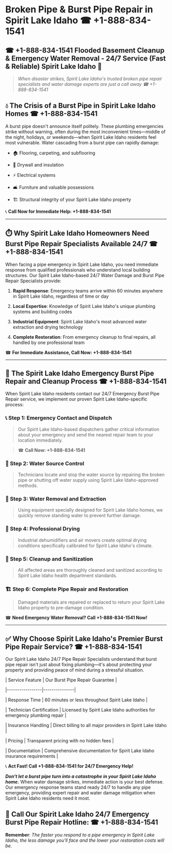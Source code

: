 # Broken Pipe & Burst Pipe Repair in Spirit Lake Idaho ☎ +1-888-834-1541  
## ☎ +1-888-834-1541 Flooded Basement Cleanup & Emergency Water Removal - 24/7 Service (Fast & Reliable) Spirit Lake Idaho 🚨  

> *When disaster strikes, Spirit Lake Idaho's trusted broken pipe repair specialists and water damage experts are just a call away ☎ +1-888-834-1541*  

## 💧 The Crisis of a Burst Pipe in Spirit Lake Idaho Homes ☎ +1-888-834-1541  

A burst pipe doesn't announce itself politely. These plumbing emergencies strike without warning, often during the most inconvenient times—middle of the night, holidays, or weekends—when Spirit Lake Idaho residents feel most vulnerable. Water cascading from a burst pipe can rapidly damage:  

* 🏠 Flooring, carpeting, and subflooring  
* 🧱 Drywall and insulation  
* ⚡ Electrical systems  
* 🛋️ Furniture and valuable possessions  
* 🏗️ Structural integrity of your Spirit Lake Idaho property  

📞 **Call Now for Immediate Help: +1-888-834-1541**  

---  

## ⏱️ Why Spirit Lake Idaho Homeowners Need Burst Pipe Repair Specialists Available 24/7 ☎ +1-888-834-1541  

When facing a pipe emergency in Spirit Lake Idaho, you need immediate response from qualified professionals who understand local building structures. Our Spirit Lake Idaho-based 24/7 Water Damage and Burst Pipe Repair Specialists provide:  

1. **Rapid Response**: Emergency teams arrive within 60 minutes anywhere in Spirit Lake Idaho, regardless of time or day  
2. **Local Expertise**: Knowledge of Spirit Lake Idaho's unique plumbing systems and building codes  
3. **Industrial Equipment**: Spirit Lake Idaho's most advanced water extraction and drying technology  
4. **Complete Restoration**: From emergency cleanup to final repairs, all handled by one professional team  

☎ **For Immediate Assistance, Call Now: +1-888-834-1541**  

---  

## 🔧 The Spirit Lake Idaho Emergency Burst Pipe Repair and Cleanup Process ☎ +1-888-834-1541  

When Spirit Lake Idaho residents contact our 24/7 Emergency Burst Pipe Repair service, we implement our proven Spirit Lake Idaho-specific process:  

### 📞 Step 1: Emergency Contact and Dispatch  
> Our Spirit Lake Idaho-based dispatchers gather critical information about your emergency and send the nearest repair team to your location immediately.  
> ☎ **Call Now: +1-888-834-1541**  

### 🚿 Step 2: Water Source Control  
> Technicians locate and stop the water source by repairing the broken pipe or shutting off water supply using Spirit Lake Idaho-approved methods.  

### 🌊 Step 3: Water Removal and Extraction  
> Using equipment specially designed for Spirit Lake Idaho homes, we quickly remove standing water to prevent further damage.  

### 💨 Step 4: Professional Drying  
> Industrial dehumidifiers and air movers create optimal drying conditions specifically calibrated for Spirit Lake Idaho's climate.  

### 🧼 Step 5: Cleanup and Sanitization  
> All affected areas are thoroughly cleaned and sanitized according to Spirit Lake Idaho health department standards.  

### 🏗️ Step 6: Complete Pipe Repair and Restoration  
> Damaged materials are repaired or replaced to return your Spirit Lake Idaho property to pre-damage condition.  

☎ **Need Emergency Water Removal? Call +1-888-834-1541 Now!**  

---  

## ✅ Why Choose Spirit Lake Idaho's Premier Burst Pipe Repair Service? ☎ +1-888-834-1541  

Our Spirit Lake Idaho 24/7 Pipe Repair Specialists understand that burst pipe repair isn't just about fixing plumbing—it's about protecting your property and providing peace of mind during a stressful situation.  

| Service Feature | Our Burst Pipe Repair Guarantee |  
|-----------------|---------------|  
| Response Time | 60 minutes or less throughout Spirit Lake Idaho |  
| Technician Certification | Licensed by Spirit Lake Idaho authorities for emergency plumbing repair |  
| Insurance Handling | Direct billing to all major providers in Spirit Lake Idaho |  
| Pricing | Transparent pricing with no hidden fees |  
| Documentation | Comprehensive documentation for Spirit Lake Idaho insurance requirements |  

📞 **Act Fast! Call +1-888-834-1541 for 24/7 Emergency Help!**  

***Don't let a burst pipe turn into a catastrophe in your Spirit Lake Idaho home.*** When water damage strikes, immediate action is your best defense. Our emergency response teams stand ready 24/7 to handle any pipe emergency, providing expert repair and water damage mitigation when Spirit Lake Idaho residents need it most.  

## 📱 Call Our Spirit Lake Idaho 24/7 Emergency Burst Pipe Repair Hotline: ☎ +1-888-834-1541  

**Remember**: *The faster you respond to a pipe emergency in Spirit Lake Idaho, the less damage you'll face and the lower your restoration costs will be.*